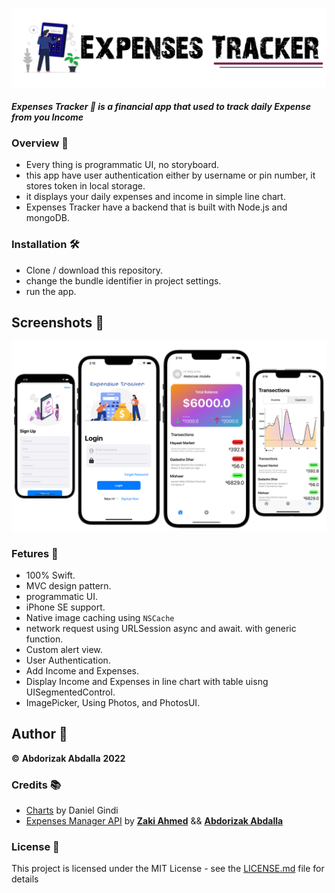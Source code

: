![Image](img.png)

##### Expenses Tracker 🫰 is a financial app that used to track daily Expense from you Income

### Overview 🫵

- Every thing is programmatic UI, no storyboard.
- this app have user authentication either by username or pin number, it stores token in local storage.
- it displays your daily expenses and income in simple line chart.
- Expenses Tracker have a backend that is built with Node.js and mongoDB.

### Installation 🛠

- Clone / download this repository.
- change the bundle identifier in project settings.
- run the app.

## Screenshots 📸

![Image](Screenshots.png)

### Fetures 📌

- 100% Swift.
- MVC design pattern.
- programmatic UI.
- iPhone SE support.
- Native image caching using `NSCache`
- network request using URLSession async and await. with generic function.
- Custom alert view.
- User Authentication.
- Add Income and Expenses.
- Display Income and Expenses in line chart with table uisng UISegmentedControl.
- ImagePicker, Using Photos, and PhotosUI.

## Author 📝

**©** **Abdorizak Abdalla** **2022**

### Credits 📚

- [Charts](https://github.com/abdorizak/Expensive-Tracker-App/blob/main/license.md) by Daniel Gindi
- [Expenses Manager API](https://github.com/zakiahmed2020/expense_managerBackEnd) by **[Zaki Ahmed](https://github.com/zakiahmed2020)** && **[Abdorizak Abdalla](https://github.com/abdorizak)**

### License 📜

This project is licensed under the MIT License - see the [LICENSE.md](https://github.com/abdorizak/Expensive-Tracker-App/blob/main/license.md) file for details
